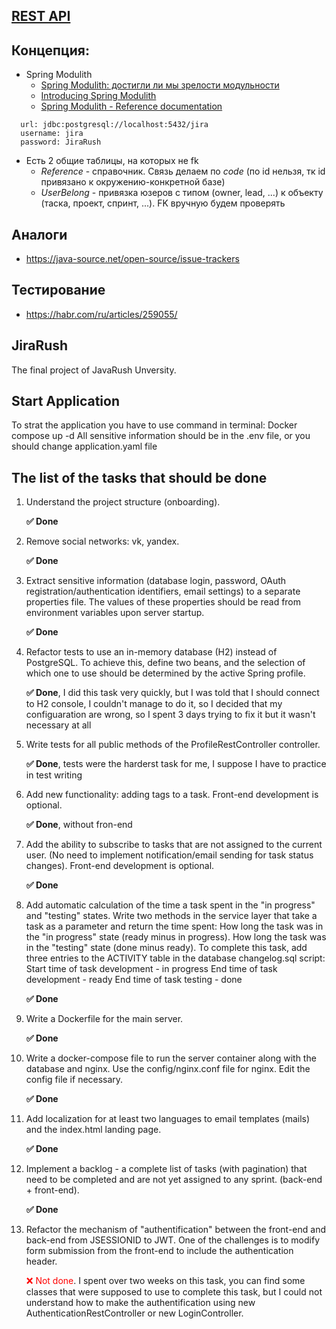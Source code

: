 ## [REST API](http://localhost:8080/doc)

## Концепция:
- Spring Modulith
  - [Spring Modulith: достигли ли мы зрелости модульности](https://habr.com/ru/post/701984/)
  - [Introducing Spring Modulith](https://spring.io/blog/2022/10/21/introducing-spring-modulith)
  - [Spring Modulith - Reference documentation](https://docs.spring.io/spring-modulith/docs/current-SNAPSHOT/reference/html/)

```
  url: jdbc:postgresql://localhost:5432/jira
  username: jira
  password: JiraRush
```
- Есть 2 общие таблицы, на которых не fk
  - _Reference_ - справочник. Связь делаем по _code_ (по id нельзя, тк id привязано к окружению-конкретной базе)
  - _UserBelong_ - привязка юзеров с типом (owner, lead, ...) к объекту (таска, проект, спринт, ...). FK вручную будем проверять

## Аналоги
- https://java-source.net/open-source/issue-trackers

## Тестирование
- https://habr.com/ru/articles/259055/

## JiraRush

The final project of JavaRush Unversity.

## Start Application
To strat the application you have to use command in terminal:
Docker compose up -d
All sensitive information should be in the .env file, or you should change application.yaml file

## The list of the tasks that should be done

1. Understand the project structure (onboarding). 

    <span style="font-weight: bold;">✅ Done</span>
2. Remove social networks: vk, yandex.
 
    <span style="font-weight: bold;">✅ Done</span>
3. Extract sensitive information (database login, password, OAuth registration/authentication identifiers, email settings) to a separate properties file. The values of these properties should be read from environment variables upon server startup. 

    <span style="font-weight: bold;">✅ Done</span>
4. Refactor tests to use an in-memory database (H2) instead of PostgreSQL. To achieve this, define two beans, and the selection of which one to use should be determined by the active Spring profile.

    <span style="font-weight: bold;">✅ Done</span>, I did this task very quickly, but I was told that I should connect to H2 console, I couldn't manage to do it, so I decided that my configuaration are wrong, so I spent 3 days trying to fix it but it wasn't necessary at all
5. Write tests for all public methods of the ProfileRestController controller.

    <span style="font-weight: bold;">✅ Done</span>, tests were the harderst task for me, I suppose I have to practice in test writing
6. Add new functionality: adding tags to a task. Front-end development is optional.

    <span style="font-weight: bold;">✅ Done</span>, without fron-end
7. Add the ability to subscribe to tasks that are not assigned to the current user. (No need to implement notification/email sending for task status changes). Front-end development is optional.
 
    <span style="font-weight: bold;">✅ Done</span>
8. Add automatic calculation of the time a task spent in the "in progress" and "testing" states. Write two methods in the service layer that take a task as a parameter and return the time spent:
  How long the task was in the "in progress" state (ready minus in progress).
  How long the task was in the "testing" state (done minus ready).
  To complete this task, add three entries to the ACTIVITY table in the database changelog.sql script:
  Start time of task development - in progress
  End time of task development - ready
  End time of task testing - done
  
    <span style="font-weight: bold;">✅ Done</span>
9. Write a Dockerfile for the main server.

    <span style="font-weight: bold;">✅ Done</span>
10. Write a docker-compose file to run the server container along with the database and nginx. Use the config/nginx.conf file for nginx. Edit the config file if necessary.

    <span style="font-weight: bold;">✅ Done</span>
11. Add localization for at least two languages to email templates (mails) and the index.html landing page.

    <span style="font-weight: bold;">✅ Done</span>
12. Implement a backlog - a complete list of tasks (with pagination) that need to be completed and are not yet assigned to any sprint. (back-end + front-end). 

    <span style="font-weight: bold;">✅ Done</span>
13. Refactor the mechanism of "authentification" between the front-end and back-end from JSESSIONID to JWT. One of the challenges is to modify form submission from the front-end to include the authentication header.

    <span style="color: red;">❌ Not done</span>. I spent over two weeks on this task, you can find some classes that were supposed to use to complete this task, but I could not understand how to make the authentification using new AuthenticationRestController or new LoginController. 
